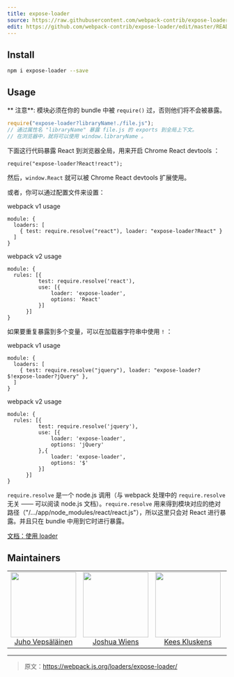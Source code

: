 ```yaml
---
title: expose-loader
source: https://raw.githubusercontent.com/webpack-contrib/expose-loader/master/README.md
edit: https://github.com/webpack-contrib/expose-loader/edit/master/README.md
---
```

## Install

```bash
npm i expose-loader --save
```

## Usage

** 注意**: 模块必须在你的 bundle 中被 `require()` 过，否则他们将不会被暴露。

``` javascript
require("expose-loader?libraryName!./file.js");
// 通过属性名 "libraryName" 暴露 file.js 的 exports 到全局上下文。
// 在浏览器中，就将可以使用 window.libraryName 。
```

下面这行代码暴露 React 到浏览器全局，用来开启 Chrome React devtools ：

```
require("expose-loader?React!react");
```

然后，`window.React` 就可以被 Chrome React devtools 扩展使用。

或者，你可以通过配置文件来设置：

webpack v1 usage
```
module: {
  loaders: [
    { test: require.resolve("react"), loader: "expose-loader?React" }
  ]
}
```
webpack v2 usage
```
module: {
  rules: [{
          test: require.resolve('react'),
          use: [{
              loader: 'expose-loader',
              options: 'React'
          }]
      }]
}
```
如果要重复暴露到多个变量，可以在加载器字符串中使用 `!` ：

webpack v1 usage
```
module: {
  loaders: [
    { test: require.resolve("jquery"), loader: "expose-loader?$!expose-loader?jQuery" },
  ]
}
```
webpack v2 usage
```
module: {
  rules: [{
          test: require.resolve('jquery'),
          use: [{
              loader: 'expose-loader',
              options: 'jQuery'
          },{
              loader: 'expose-loader',
              options: '$'
          }]
      }]
}
```

`require.resolve` 是一个 node.js 调用（与 webpack 处理中的 `require.resolve` 无关 —— 可以阅读 node.js 文档）。`require.resolve` 用来得到模块对应的绝对路径（"/.../app/node_modules/react/react.js"），所以这里只会对 React 进行暴露。并且只在 bundle 中用到它时进行暴露。

[文档：使用 loader](http://webpack.github.io/docs/using-loaders.html)

## Maintainers

<table>
  <tbody>
    <tr>
      <td align="center">
        <img width="150" height="150"
        src="https://avatars3.githubusercontent.com/u/166921?v=3&s=150">
        </br>
        <a href="https://github.com/bebraw">Juho Vepsäläinen</a>
      </td>
      <td align="center">
        <img width="150" height="150"
        src="https://avatars2.githubusercontent.com/u/8420490?v=3&s=150">
        </br>
        <a href="https://github.com/d3viant0ne">Joshua Wiens</a>
      </td>
      <td align="center">
        <img width="150" height="150"
        src="https://avatars3.githubusercontent.com/u/533616?v=3&s=150">
        </br>
        <a href="https://github.com/SpaceK33z">Kees Kluskens</a>
      </td>
      <td align="center">
        <img width="150" height="150"
        src="https://avatars3.githubusercontent.com/u/3408176?v=3&s=150">
        </br>
        <a href="https://github.com/TheLarkInn">Sean Larkin</a>
      </td>
    </tr>
  <tbody>
</table>


[npm]: https://img.shields.io/npm/v/expose-loader.svg
[npm-url]: https://npmjs.com/package/expose-loader

[deps]: https://david-dm.org/webpack-contrib/expose-loader.svg
[deps-url]: https://david-dm.org/webpack-contrib/expose-loader

[chat]: https://img.shields.io/badge/gitter-webpack%2Fwebpack-brightgreen.svg
[chat-url]: https://gitter.im/webpack/webpack

***

> 原文：https://webpack.js.org/loaders/expose-loader/
